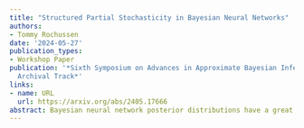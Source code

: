 ```yaml
---
title: "Structured Partial Stochasticity in Bayesian Neural Networks"
authors:
- Tommy Rochussen
date: '2024-05-27'
publication_types:
- Workshop Paper
publication: '*Sixth Symposium on Advances in Approximate Bayesian Inference - Non
  Archival Track*'
links:
- name: URL
  url: https://arxiv.org/abs/2405.17666
abstract: Bayesian neural network posterior distributions have a great number of modes that correspond to the same network function. The abundance of such modes can make it difficult for approximate inference methods to do their job. Recent work has demonstrated the benefits of partial stochasticity for approximate inference in Bayesian neural networks; inference can be less costly and performance can sometimes be improved. I propose a structured way to select the deterministic subset of weights that removes neuron permutation symmetries, and therefore the corresponding redundant posterior modes. With a drastically simplified posterior distribution, the performance of existing approximate inference schemes is found to be greatly improved.
---
```


